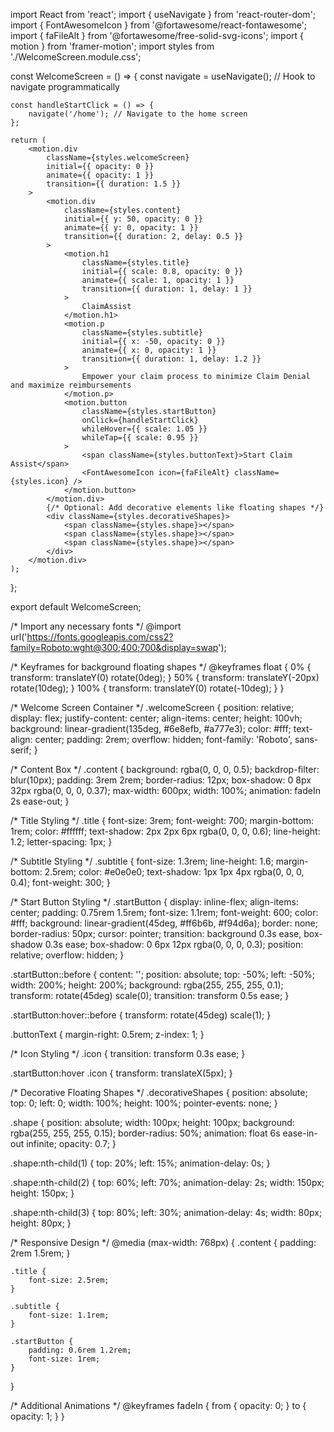 import React from 'react';
import { useNavigate } from 'react-router-dom';
import { FontAwesomeIcon } from '@fortawesome/react-fontawesome';
import { faFileAlt } from '@fortawesome/free-solid-svg-icons';
import { motion } from 'framer-motion';
import styles from './WelcomeScreen.module.css';

const WelcomeScreen = () => {
    const navigate = useNavigate(); // Hook to navigate programmatically

    const handleStartClick = () => {
        navigate('/home'); // Navigate to the home screen
    };

    return (
        <motion.div
            className={styles.welcomeScreen}
            initial={{ opacity: 0 }}
            animate={{ opacity: 1 }}
            transition={{ duration: 1.5 }}
        >
            <motion.div
                className={styles.content}
                initial={{ y: 50, opacity: 0 }}
                animate={{ y: 0, opacity: 1 }}
                transition={{ duration: 2, delay: 0.5 }}
            >
                <motion.h1
                    className={styles.title}
                    initial={{ scale: 0.8, opacity: 0 }}
                    animate={{ scale: 1, opacity: 1 }}
                    transition={{ duration: 1, delay: 1 }}
                >
                    ClaimAssist
                </motion.h1>
                <motion.p
                    className={styles.subtitle}
                    initial={{ x: -50, opacity: 0 }}
                    animate={{ x: 0, opacity: 1 }}
                    transition={{ duration: 1, delay: 1.2 }}
                >
                    Empower your claim process to minimize Claim Denial and maximize reimbursements
                </motion.p>
                <motion.button
                    className={styles.startButton}
                    onClick={handleStartClick}
                    whileHover={{ scale: 1.05 }}
                    whileTap={{ scale: 0.95 }}
                >
                    <span className={styles.buttonText}>Start Claim Assist</span>
                    <FontAwesomeIcon icon={faFileAlt} className={styles.icon} />
                </motion.button>
            </motion.div>
            {/* Optional: Add decorative elements like floating shapes */}
            <div className={styles.decorativeShapes}>
                <span className={styles.shape}></span>
                <span className={styles.shape}></span>
                <span className={styles.shape}></span>
            </div>
        </motion.div>
    );
};

export default WelcomeScreen;


/* Import any necessary fonts */
@import url('https://fonts.googleapis.com/css2?family=Roboto:wght@300;400;700&display=swap');

/* Keyframes for background floating shapes */
@keyframes float {
    0% {
        transform: translateY(0) rotate(0deg);
    }
    50% {
        transform: translateY(-20px) rotate(10deg);
    }
    100% {
        transform: translateY(0) rotate(-10deg);
    }
}

/* Welcome Screen Container */
.welcomeScreen {
    position: relative;
    display: flex;
    justify-content: center;
    align-items: center;
    height: 100vh;
    background: linear-gradient(135deg, #6e8efb, #a777e3);
    color: #fff;
    text-align: center;
    padding: 2rem;
    overflow: hidden;
    font-family: 'Roboto', sans-serif;
}

/* Content Box */
.content {
    background: rgba(0, 0, 0, 0.5);
    backdrop-filter: blur(10px);
    padding: 3rem 2rem;
    border-radius: 12px;
    box-shadow: 0 8px 32px rgba(0, 0, 0, 0.37);
    max-width: 600px;
    width: 100%;
    animation: fadeIn 2s ease-out;
}

/* Title Styling */
.title {
    font-size: 3rem;
    font-weight: 700;
    margin-bottom: 1rem;
    color: #ffffff;
    text-shadow: 2px 2px 6px rgba(0, 0, 0, 0.6);
    line-height: 1.2;
    letter-spacing: 1px;
}

/* Subtitle Styling */
.subtitle {
    font-size: 1.3rem;
    line-height: 1.6;
    margin-bottom: 2.5rem;
    color: #e0e0e0;
    text-shadow: 1px 1px 4px rgba(0, 0, 0, 0.4);
    font-weight: 300;
}

/* Start Button Styling */
.startButton {
    display: inline-flex;
    align-items: center;
    padding: 0.75rem 1.5rem;
    font-size: 1.1rem;
    font-weight: 600;
    color: #fff;
    background: linear-gradient(45deg, #ff6b6b, #f94d6a);
    border: none;
    border-radius: 50px;
    cursor: pointer;
    transition: background 0.3s ease, box-shadow 0.3s ease;
    box-shadow: 0 6px 12px rgba(0, 0, 0, 0.3);
    position: relative;
    overflow: hidden;
}

.startButton::before {
    content: '';
    position: absolute;
    top: -50%;
    left: -50%;
    width: 200%;
    height: 200%;
    background: rgba(255, 255, 255, 0.1);
    transform: rotate(45deg) scale(0);
    transition: transform 0.5s ease;
}

.startButton:hover::before {
    transform: rotate(45deg) scale(1);
}

.buttonText {
    margin-right: 0.5rem;
    z-index: 1;
}

/* Icon Styling */
.icon {
    transition: transform 0.3s ease;
}

.startButton:hover .icon {
    transform: translateX(5px);
}

/* Decorative Floating Shapes */
.decorativeShapes {
    position: absolute;
    top: 0;
    left: 0;
    width: 100%;
    height: 100%;
    pointer-events: none;
}

.shape {
    position: absolute;
    width: 100px;
    height: 100px;
    background: rgba(255, 255, 255, 0.15);
    border-radius: 50%;
    animation: float 6s ease-in-out infinite;
    opacity: 0.7;
}

.shape:nth-child(1) {
    top: 20%;
    left: 15%;
    animation-delay: 0s;
}

.shape:nth-child(2) {
    top: 60%;
    left: 70%;
    animation-delay: 2s;
    width: 150px;
    height: 150px;
}

.shape:nth-child(3) {
    top: 80%;
    left: 30%;
    animation-delay: 4s;
    width: 80px;
    height: 80px;
}

/* Responsive Design */
@media (max-width: 768px) {
    .content {
        padding: 2rem 1.5rem;
    }

    .title {
        font-size: 2.5rem;
    }

    .subtitle {
        font-size: 1.1rem;
    }

    .startButton {
        padding: 0.6rem 1.2rem;
        font-size: 1rem;
    }
}

/* Additional Animations */
@keyframes fadeIn {
    from {
        opacity: 0;
    }
    to {
        opacity: 1;
    }
}
